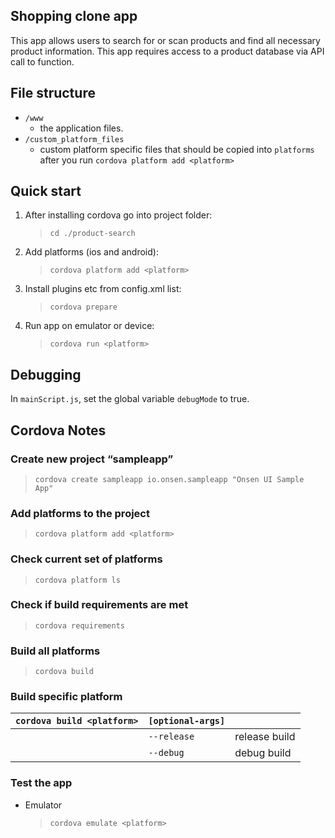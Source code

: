 ## Shopping clone app

This app allows users to search for or scan products and find all necessary product information.
This app requires access to a product database via API call to function.

## File structure

- `/www`
  - the application files.
- `/custom_platform_files`
  - custom platform specific files that should be copied into `platforms` after you run `cordova platform add <platform>`

## Quick start

1. After installing cordova go into project folder:
   > `cd ./product-search`
2. Add platforms (ios and android):
   > `cordova platform add <platform>`
3. Install plugins etc from config.xml list:
   > `cordova prepare`
4. Run app on emulator or device:
   > `cordova run <platform>`

## Debugging

In `mainScript.js`, set the global variable `debugMode` to true.

## Cordova Notes

### Create new project “sampleapp”

> `cordova create sampleapp io.onsen.sampleapp "Onsen UI Sample App"`

### Add platforms to the project

> `cordova platform add <platform>`

### Check current set of platforms

> `cordova platform ls`

### Check if build requirements are met

> `cordova requirements`

### Build all platforms

> `cordova build`

### Build specific platform

| `cordova build <platform>` | `[optional-args]` |               |
| -------------------------- | ----------------- | ------------- |
|                            | `--release`       | release build |
|                            | `--debug`         | debug build   |

### Test the app

- Emulator
  > `cordova emulate <platform>`
